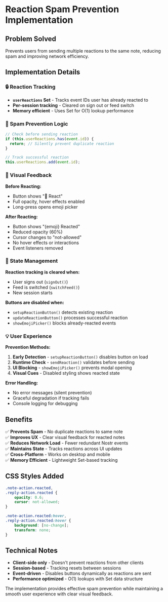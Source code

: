 # Reaction Spam Prevention Implementation

## Problem Solved
Prevents users from sending multiple reactions to the same note, reducing spam and improving network efficiency.

## Implementation Details

### 🔒 Reaction Tracking
- **`userReactions` Set** - Tracks event IDs user has already reacted to
- **Per-session tracking** - Cleared on sign out or feed switch
- **Memory efficient** - Uses Set for O(1) lookup performance

### 🚫 Spam Prevention Logic

```javascript
// Check before sending reaction
if (this.userReactions.has(event.id)) {
  return; // Silently prevent duplicate reaction
}

// Track successful reaction
this.userReactions.add(event.id);
```

### 🎨 Visual Feedback

**Before Reacting:**
- Button shows "🤙 React" 
- Full opacity, hover effects enabled
- Long-press opens emoji picker

**After Reacting:**
- Button shows "{emoji} Reacted"
- Reduced opacity (60%)
- Cursor changes to "not-allowed"
- No hover effects or interactions
- Event listeners removed

### 🔄 State Management

**Reaction tracking is cleared when:**
- User signs out (`signOut()`)
- Feed is switched (`switchFeed()`) 
- New session starts

**Buttons are disabled when:**
- `setupReactionButton()` detects existing reaction
- `updateReactionButton()` processes successful reaction
- `showEmojiPicker()` blocks already-reacted events

### 💡 User Experience

**Prevention Methods:**
1. **Early Detection** - `setupReactionButton()` disables button on load
2. **Runtime Check** - `sendReaction()` validates before sending
3. **UI Blocking** - `showEmojiPicker()` prevents modal opening
4. **Visual Cues** - Disabled styling shows reacted state

**Error Handling:**
- No error messages (silent prevention)
- Graceful degradation if tracking fails
- Console logging for debugging

## Benefits

✅ **Prevents Spam** - No duplicate reactions to same note  
✅ **Improves UX** - Clear visual feedback for reacted notes  
✅ **Reduces Network Load** - Fewer redundant Nostr events  
✅ **Maintains State** - Tracks reactions across UI updates  
✅ **Cross-Platform** - Works on desktop and mobile  
✅ **Memory Efficient** - Lightweight Set-based tracking  

## CSS Styles Added

```css
.note-action.reacted,
.reply-action.reacted {
    opacity: 0.6;
    cursor: not-allowed;
}

.note-action.reacted:hover,
.reply-action.reacted:hover {
    background: [no-change];
    transform: none;
}
```

## Technical Notes

- **Client-side only** - Doesn't prevent reactions from other clients
- **Session-based** - Tracking resets between sessions
- **Event-driven** - Disables buttons dynamically as reactions are sent
- **Performance optimized** - O(1) lookups with Set data structure

The implementation provides effective spam prevention while maintaining a smooth user experience with clear visual feedback.